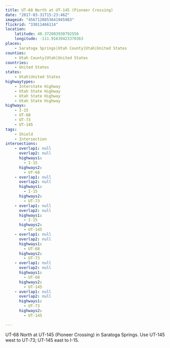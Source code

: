 ```yaml
---
title: UT-68 North at UT-145 (Pioneer Crossing)
date: "2017-03-31T15:23:46Z"
imageid: "4567120853641945983"
flickrid: "33011466114"
location:
    latitude: 40.372083930792556
    longitude: -111.91639423370363
places:
    - Saratoga Springs|Utah County|Utah|United States
counties:
    - Utah County|Utah|United States
countries:
    - United States
states:
    - Utah|United States
highwaytypes:
    - Interstate Highway
    - Utah State Highway
    - Utah State Highway
    - Utah State Highway
highways:
    - I-15
    - UT-68
    - UT-73
    - UT-145
tags:
    - Shield
    - Intersection
intersections:
    - overlap1: null
      overlap2: null
      highways1:
        - I-15
      highways2:
        - UT-68
    - overlap1: null
      overlap2: null
      highways1:
        - I-15
      highways2:
        - UT-73
    - overlap1: null
      overlap2: null
      highways1:
        - I-15
      highways2:
        - UT-145
    - overlap1: null
      overlap2: null
      highways1:
        - UT-68
      highways2:
        - UT-73
    - overlap1: null
      overlap2: null
      highways1:
        - UT-68
      highways2:
        - UT-145
    - overlap1: null
      overlap2: null
      highways1:
        - UT-73
      highways2:
        - UT-145

---
```

UT-68 North at UT-145 (Pioneer Crossing) in Saratoga Springs.  Use UT-145 west to UT-73; UT-145 east to I-15.